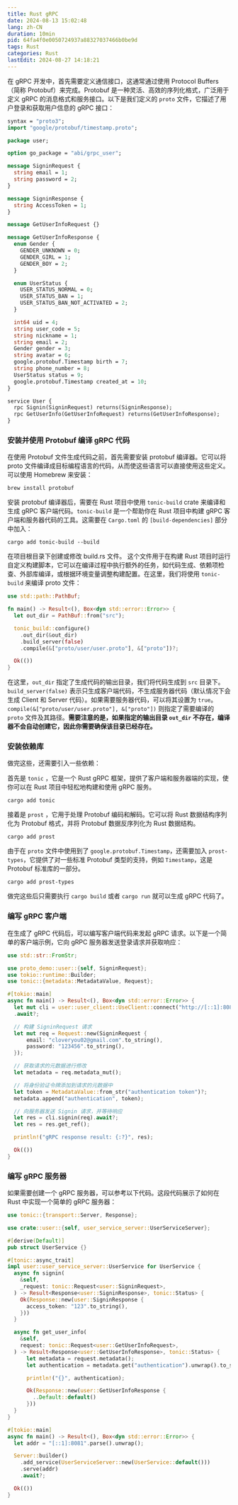 ```yaml
---
title: Rust gRPC
date: 2024-08-13 15:02:48
lang: zh-CN
duration: 10min
pid: 64fa4f0e0050724937a88327037466b0be9d
tags: Rust
categories: Rust
lastEdit: 2024-08-27 14:18:21
---
```


在 gRPC 开发中，首先需要定义通信接口，这通常通过使用 Protocol Buffers（简称 Protobuf）来完成。Protobuf 是一种灵活、高效的序列化格式，广泛用于定义 gRPC 的消息格式和服务接口。以下是我们定义的 `proto` 文件，它描述了用户登录和获取用户信息的 gRPC 接口：

```proto
syntax = "proto3";
import "google/protobuf/timestamp.proto";

package user;

option go_package = "abi/grpc_user";

message SigninRequest {
  string email = 1;
  string password = 2;
}

message SigninResponse {
  string AccessToken = 1;
}

message GetUserInfoRequest {}

message GetUserInfoResponse {
  enum Gender {
    GENDER_UNKNOWN = 0;
    GENDER_GIRL = 1;
    GENDER_BOY = 2;
  }

  enum UserStatus {
    USER_STATUS_NORMAL = 0;
    USER_STATUS_BAN = 1;
    USER_STATUS_BAN_NOT_ACTIVATED = 2;
  }

  int64 uid = 4;
  string user_code = 5;
  string nickname = 1;
  string email = 2;
  Gender gender = 3;
  string avatar = 6;
  google.protobuf.Timestamp birth = 7;
  string phone_number = 8;
  UserStatus status = 9;
  google.protobuf.Timestamp created_at = 10;
}

service User {
  rpc Signin(SigninRequest) returns(SigninResponse);
  rpc GetUserInfo(GetUserInfoRequest) returns(GetUserInfoResponse);
}
```

### 安装并使用 Protobuf 编译 gRPC 代码

在使用 Protobuf 文件生成代码之前，首先需要安装 protobuf 编译器。它可以将 proto 文件编译成目标编程语言的代码，从而使这些语言可以直接使用这些定义。可以使用 Homebrew 来安装：

```shell
brew install protobuf
```

安装 protobuf 编译器后，需要在 Rust 项目中使用 `tonic-build` crate 来编译和生成 gRPC 客户端代码。`tonic-build` 是一个帮助你在 Rust 项目中构建 gRPC 客户端和服务器代码的工具。这需要在 `Cargo.toml` 的 `[build-dependencies]` 部分中加入：

```shell
cargo add tonic-build --build
```

在项目根目录下创建或修改 build.rs 文件。 这个文件用于在构建 Rust 项目时运行自定义构建脚本，它可以在编译过程中执行额外的任务，如代码生成、依赖项检查、外部库编译，或根据环境变量调整构建配置。在这里，我们将使用 `tonic-build` 来编译 proto 文件：

```rust
use std::path::PathBuf;

fn main() -> Result<(), Box<dyn std::error::Error>> {
  let out_dir = PathBuf::from("src");

  tonic_build::configure()
    .out_dir(&out_dir)
    .build_server(false)
    .compile(&["proto/user/user.proto"], &["proto"])?;

  Ok(())
}
```

在这里，`out_dir` 指定了生成代码的输出目录，我们将代码生成到 `src` 目录下。`build_server(false)` 表示只生成客户端代码，不生成服务器代码（默认情况下会生成 Client 和 Server 代码）。如果需要服务器代码，可以将其设置为 `true`。`compile(&["proto/user/user.proto"], &["proto"])` 则指定了需要编译的 `proto` 文件及其路径。**需要注意的是，如果指定的输出目录 `out_dir` 不存在，编译器不会自动创建它，因此你需要确保该目录已经存在。**

### 安装依赖库

做完这些，还需要引入一些依赖：

首先是 `tonic` ，它是一个 Rust gRPC 框架，提供了客户端和服务器端的实现，使你可以在 Rust 项目中轻松地构建和使用 gRPC 服务。

```shell
cargo add tonic
```

接着是 `prost` ，它用于处理 Protobuf 编码和解码。它可以将 Rust 数据结构序列化为 Protobuf 格式，并将 Protobuf 数据反序列化为 Rust 数据结构。

```shell
cargo add prost
```

由于在 `proto` 文件中使用到了 `google.protobuf.Timestamp`，还需要加入 `prost-types`，它提供了对一些标准 Protobuf 类型的支持，例如 `Timestamp`，这是 Protobuf 标准库的一部分。

```shell
cargo add prost-types
```

做完这些后只需要执行 `cargo build` 或者 `cargo run` 就可以生成 gRPC 代码了。

### 编写 gRPC 客户端

在生成了 gRPC 代码后，可以编写客户端代码来发起 gRPC 请求。以下是一个简单的客户端示例，它向 gRPC 服务器发送登录请求并获取响应：

```rust
use std::str::FromStr;

use proto_demo::user::{self, SigninRequest};
use tokio::runtime::Builder;
use tonic::{metadata::MetadataValue, Request};

#[tokio::main]
async fn main() -> Result<(), Box<dyn std::error::Error>> {
  let mut cli = user::user_client::UseClient::connect("http://[::1]:8081")
  .await?;

  // 构建 SigninRequest 请求
  let mut req = Request::new(SigninRequest {
      email: "cloveryou02@gmail.com".to_string(),
      password: "123456".to_string(),
  });

  // 获取请求的元数据进行修改
  let metadata = req.metadata_mut();

  // 将身份验证令牌添加到请求的元数据中
  let token = MetadataValue::from_str("authentication token")?;
  metadata.append("authentication", token);

  // 向服务器发送 Signin 请求，并等待响应
  let res = cli.signin(req).await?;
  let res = res.get_ref();

  println!("gRPC response result: {:?}", res);

  Ok(())
}
```

### 编写 gRPC 服务器

如果需要创建一个 gRPC 服务器，可以参考以下代码。这段代码展示了如何在 Rust 中实现一个简单的 gRPC 服务器：

```rust
use tonic::{transport::Server, Response};

use crate::user::{self, user_service_server::UserServiceServer};

#[derive(Default)]
pub struct UserService {}

#[tonic::async_trait]
impl user::user_service_server::UserService for UserService {
  async fn signin(
    &self,
    _request: tonic::Request<user::SigninRequest>,
  ) -> Result<Response<user::SigninResponse>, tonic::Status> {
    Ok(Response::new(user::SigninResponse {
      access_token: "123".to_string(),
    }))
  }

  async fn get_user_info(
    &self,
    request: tonic::Request<user::GetUserInfoRequest>,
  ) -> Result<Response<user::GetUserInfoResponse>, tonic::Status> {
      let metadata = request.metadata();
      let authentication = metadata.get("authentication").unwrap().to_str().unwrap();

      println!("{}", authentication);

      Ok(Response::new(user::GetUserInfoResponse {
        ..Default::default()
      }))
  }
}

#[tokio::main]
async fn main() -> Result<(), Box<dyn std::error::Error>> {
  let addr = "[::1]:8081".parse().unwrap();

  Server::builder()
    .add_service(UserServiceServer::new(UserService::default()))
    .serve(addr)
    .await?;

  Ok(())
}
```
